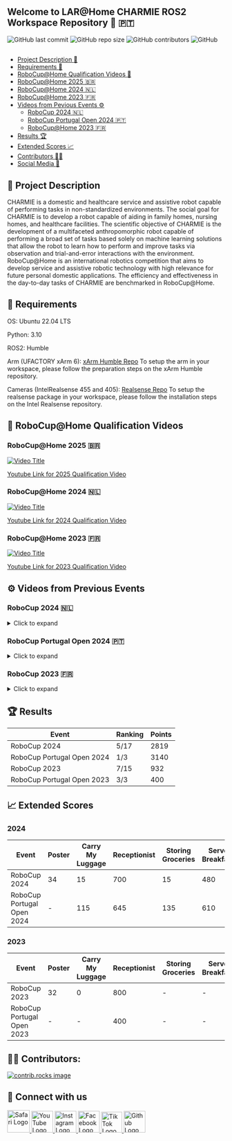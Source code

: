 ## Welcome to LAR@Home CHARMIE ROS2 Workspace Repository  :mechanical_arm: :portugal: 

![GitHub last commit](https://img.shields.io/github/last-commit/SparkRibeiro21/charmie_ws)
![GitHub repo size](https://img.shields.io/github/repo-size/SparkRibeiro21/charmie_ws)
![GitHub contributors](https://img.shields.io/github/contributors/SparkRibeiro21/charmie_ws)
![GitHub](https://img.shields.io/github/license/SparkRibeiro21/charmie_ws)

##

* [Project Description :book:](#book-project-description)
* [Requirements :rocket:](#rocket-requirements)
* [RoboCup@Home Qualification Videos :robot:](#robot-robocuphome-qualification-videos)
 * [RoboCup@Home 2025 :brazil:](#robocuphome-2025-brazil)
  * [RoboCup@Home 2024 :netherlands:](#robocuphome-2024-netherlands)
  * [RoboCup@Home 2023 :fr:](#robocuphome-2023-fr)
* [Videos from Pevious Events :gear:](#gear-videos-from-previous-events)
  * [RoboCup 2024 :netherlands:](#robocup-2024-netherlands)
  * [RoboCup Portugal Open 2024 :portugal:](#robocup-portugal-open-2024-portugal)
  * [RoboCup@Home 2023 :fr:](#robocup-2023-fr)
* [Results :trophy:](#trophy-results)
* [Extended Scores :chart_with_upwards_trend:](#chart_with_upwards_trend-extended-scores)
* [Contributors :technologist:](#technologist-contributors)
* [Social Media :handshake:](#handshake-connect-with-us)

## :book: Project Description

CHARMIE is a domestic and healthcare service and assistive robot capable of performing tasks in non-standardized environments. The social goal for CHARMIE is to develop a robot capable of aiding in family homes, nursing homes, and healthcare facilities. The scientific objective of CHARMIE is the development of a multifaceted anthropomorphic robot capable of performing a broad set of tasks based solely on machine learning solutions that allow the robot to learn how to perform and improve tasks via observation and trial-and-error interactions with the environment. RoboCup@Home is an international robotics competition that aims to develop service and assistive robotic technology with high relevance for future personal domestic applications. The efficiency and effectiveness in the day-to-day tasks of CHARMIE are benchmarked in RoboCup@Home.

## :rocket: Requirements

OS: Ubuntu 22.04 LTS

Python: 3.10

ROS2: Humble

Arm (UFACTORY xArm 6): [xArm Humble Repo](https://github.com/xArm-Developer/xarm_ros2/tree/humble?tab=readme-ov-file)
To setup the arm in your workspace, please follow the preparation steps on the xArm Humble repository. 

Cameras (IntelRealsense 455 and 405): [Realsense Repo](https://github.com/IntelRealSense/realsense-ros)
To setup the realsense package in your workspace, please follow the installation steps on the Intel Realsense repository. 

## :robot: RoboCup@Home Qualification Videos

### RoboCup@Home 2025 :brazil:

[![Video Title](https://img.youtube.com/vi/tgTzuuzeos8/0.jpg)](https://www.youtube.com/watch?v=tgTzuuzeos8)

[Youtube Link for 2025 Qualification Video](https://m.youtube.com/watch?v=tgTzuuzeos8)

### RoboCup@Home 2024 :netherlands:

[![Video Title](https://img.youtube.com/vi/RNr9uOhubqw/0.jpg)](https://www.youtube.com/watch?v=RNr9uOhubqw)

[Youtube Link for 2024 Qualification Video](https://m.youtube.com/watch?v=RNr9uOhubqw)

### RoboCup@Home 2023 :fr:

[![Video Title](https://img.youtube.com/vi/gNx9OYljlcw/0.jpg)](https://www.youtube.com/watch?v=gNx9OYljlcw)

[Youtube Link for 2023 Qualification Video](https://m.youtube.com/watch?v=gNx9OYljlcw)

## :gear: Videos from Previous Events 

### RoboCup 2024 :netherlands:
<details>
  <summary>Click to expand</summary>

  ### Enhanced General Purpose Service Robot (RoboCup 2024)

  [![Video Title](https://img.youtube.com/vi/7iA6JAMG6Cc/0.jpg)](https://www.youtube.com/watch?v=7iA6JAMG6Cc)

  [Youtube Link for Enhanced General Purpose Service Robot Task from RoboCup 2024](https://www.youtube.com/watch?v=7iA6JAMG6Cc)

  ### Stickler for the Rules (RoboCup 2024)

  [![Video Title](https://img.youtube.com/vi/3MXXbcImCNI/0.jpg)](https://www.youtube.com/watch?v=3MXXbcImCNI)

  [Youtube Link for Stickler for the Rules Task from RoboCup 2024](https://www.youtube.com/watch?v=3MXXbcImCNI)

  ### Clean the Table (RoboCup 2024)

  [![Video Title](https://img.youtube.com/vi/5oIssDpQ8qg/0.jpg)](https://www.youtube.com/watch?v=5oIssDpQ8qg)

  [Youtube Link for Clean the Table Task from RoboCup 2024](https://www.youtube.com/watch?v=5oIssDpQ8qg)

  ### Serve Breakfast (RoboCup 2024)

  [![Video Title](https://img.youtube.com/vi/xynH8cUdYko/0.jpg)](https://www.youtube.com/watch?v=xynH8cUdYko)

  [Youtube Link for Serve Breakfast Task from RoboCup 2024](https://www.youtube.com/watch?v=xynH8cUdYko)

  ### Receptionist (RoboCup 2024)

  [![Video Title](https://img.youtube.com/vi/h5yJNZq_GOI/0.jpg)](https://www.youtube.com/watch?v=h5yJNZq_GOI)

  [Youtube Link for Receptionist Task from RoboCup 2024](https://www.youtube.com/watch?v=h5yJNZq_GOI)

  ### Furniture Interactions (RoboCup 2024)

  [![Video Title](https://img.youtube.com/vi/MC85YfgHG8c/0.jpg)](https://www.youtube.com/watch?v=MC85YfgHG8c)

  [Youtube Link for Furniture Interactions from RoboCup 2024](https://www.youtube.com/watch?v=MC85YfgHG8c)

</details>

### RoboCup Portugal Open 2024 :portugal:
<details>
  <summary>Click to expand</summary>
 
  ### Stickler for the Rules (RoboCup Portugal Open 2024)

  [![Video Title](https://img.youtube.com/vi/XCICAehz3OE/0.jpg)](https://www.youtube.com/watch?v=XCICAehz3OE)

  [Youtube Link for Stickler for the Rules Task from RoboCup Portugal Open 2024](https://www.youtube.com/watch?v=XCICAehz3OE)

  ### Restaurant (RoboCup Portugal Open 2024)

  [![Video Title](https://img.youtube.com/vi/AKYIMY_POO4/0.jpg)](https://www.youtube.com/watch?v=AKYIMY_POO4)

  [Youtube Link for Restaurant Task from RoboCup Portugal Open 2024](https://www.youtube.com/watch?v=AKYIMY_POO4)

  ### Serve Breakfast (RoboCup Portugal Open 2024)

  [![Video Title](https://img.youtube.com/vi/ZhBd1PQpAB0/0.jpg)](https://www.youtube.com/watch?v=ZhBd1PQpAB0)

  [Youtube Link for Serve Breakfast Task from RoboCup Portugal Open 2024](https://www.youtube.com/watch?v=ZhBd1PQpAB0)

  ### Storing Groceries (RoboCup Portugal Open 2024)

  [![Video Title](https://img.youtube.com/vi/_QoUEJi4D6c/0.jpg)](https://www.youtube.com/watch?v=_QoUEJi4D6c)

  [Youtube Link for Storing Groceries Task from RoboCup Portugal Open 2024](https://www.youtube.com/watch?v=_QoUEJi4D6c)

  ### Receptionist (RoboCup Portugal Open 2024)

  [![Video Title](https://img.youtube.com/vi/1B0Hf0hebCI/0.jpg)](https://www.youtube.com/watch?v=1B0Hf0hebCI)

  [Youtube Link for Receptionist Task from RoboCup Portugal Open 2024](https://www.youtube.com/watch?v=1B0Hf0hebCI)

  ### Carry my Luggage (RoboCup Portugal Open 2024)

  [![Video Title](https://img.youtube.com/vi/jc68am8VqAk/0.jpg)](https://www.youtube.com/watch?v=jc68am8VqAk)

  [Youtube Link for Carry my Luggage Task from RoboCup Portugal Open 2024](https://www.youtube.com/watch?v=jc68am8VqAk)

</details>

### RoboCup 2023 :fr:
<details>
  <summary>Click to expand</summary>

  ## Receptionist (RoboCup 2023)

  [![Video Title](https://img.youtube.com/vi/rYzFhlLRpxc/0.jpg)](https://www.youtube.com/watch?v=rYzFhlLRpxc)

  [Youtube Link for Receptionist Task from RoboCup 2023](https://m.youtube.com/watch?v=rYzFhlLRpxc)
  
</details>

## :trophy: Results

|Event|Ranking|Points|
| ------------- | ------------- | ------------- |
|RoboCup 2024|5/17|2819|
|RoboCup Portugal Open 2024|1/3|3140|
|RoboCup 2023|7/15|932|
|RoboCup Portugal Open 2023|3/3|400|



## :chart_with_upwards_trend: Extended Scores

### 2024

|Event|Poster|Carry My Luggage|Receptionist|Storing Groceries|Serve Breakfast|GPSR|Total Stage 1|Clean the Table|Restaurant|Stickler for the rules|EGPSR|Total Stage 2|Total Event|
| ------------- | ------------- | ------------- | ------------- | ------------- | ------------- | ------------- | ------------- | ------------- | ------------- | ------------- | ------------- | ------------- | ------------- |
|RoboCup 2024|34|15|700|15|480|-|1244|525|100|800|150|1575|2819|
|RoboCup Portugal Open 2024|-|115|645|135|610|-|1505|15|1120|500|-|1635|3140|

### 2023

|Event|Poster|Carry My Luggage|Receptionist|Storing Groceries|Serve Breakfast|GPSR|Total Stage 1|Clean the Table|Restaurant|Stickler for the rules|EGPSR|Total Stage 2|Total Event|
| ------------- | ------------- | ------------- | ------------- | ------------- | ------------- | ------------- | ------------- | ------------- | ------------- | ------------- | ------------- | ------------- | ------------- |
|RoboCup 2023|32|0|800|-|-|-|832|-|0|100|-|100|932|
|RoboCup Portugal Open 2023|-|-|400|-|-|-|400|-|-|-|-|0|400|


## :technologist: Contributors:

<a href="https://github.com/SparkRibeiro21/charmie_ws"> 
  <img src="https://contrib.rocks/image?repo=SparkRibeiro21/charmie_ws" alt="contrib.rocks image" />
</a>


## :handshake: Connect with us

<a href="http://lar.dei.uminho.pt">
  <img src="https://github.com/gauravghongde/social-icons/blob/master/SVG/Color/Safari.svg" alt="Safari Logo" width="52">
</a>
<a href="https://www.youtube.com/@lar_uminho">
  <img src="https://github.com/gauravghongde/social-icons/blob/master/PNG/Color/Youtube.png" alt="YouTube Logo" width="50">
</a>
<a href="https://www.instagram.com/lar_uminho">
  <img src="https://github.com/gauravghongde/social-icons/blob/master/SVG/Color/Instagram.svg" alt="Instagram Logo" width="50">
</a>
<a href="https://www.facebook.com/profile.php?id=100088692420376">
  <img src="https://github.com/gauravghongde/social-icons/blob/master/PNG/Color/Facebook.png" alt="Facebook Logo" width="50">
</a>
<a href="https://www.tiktok.com/@lar_uminho">
  <img src="https://github.com/gauravghongde/social-icons/blob/master/PNG/Color/Tik%20Tok.png" alt="Tik Tok Logo" width="48">
</a>
<a href="https://github.com/SparkRibeiro21/charmie_ws">
  <img src="https://github.com/gauravghongde/social-icons/blob/master/SVG/Color/Github.svg" alt="Github Logo" width="50">
</a>



